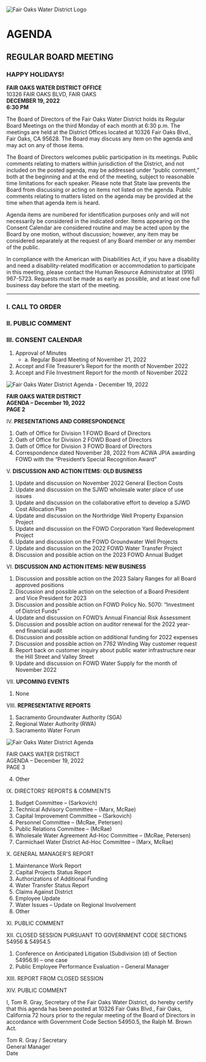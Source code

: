 <!-- Page 1 -->
![Fair Oaks Water District Logo](https://www.fairoakswater.org/wp-content/uploads/2020/01/FOWD-Logo.png)

# AGENDA
## REGULAR BOARD MEETING

### HAPPY HOLIDAYS!

**FAIR OAKS WATER DISTRICT OFFICE**  
10326 FAIR OAKS BLVD, FAIR OAKS  
**DECEMBER 19, 2022**  
**6:30 PM**

The Board of Directors of the Fair Oaks Water District holds its Regular Board Meetings on the third Monday of each month at 6:30 p.m. The meetings are held at the District Offices located at 10326 Fair Oaks Blvd., Fair Oaks, CA 95628. The Board may discuss any item on the agenda and may act on any of those items.

The Board of Directors welcomes public participation in its meetings. Public comments relating to matters within jurisdiction of the District, and not included on the posted agenda, may be addressed under “public comment,” both at the beginning and at the end of the meeting, subject to reasonable time limitations for each speaker. Please note that State law prevents the Board from discussing or acting on items not listed on the agenda. Public comments relating to matters listed on the agenda may be provided at the time when that agenda item is heard.

Agenda items are numbered for identification purposes only and will not necessarily be considered in the indicated order. Items appearing on the Consent Calendar are considered routine and may be acted upon by the Board by one motion, without discussion; however, any item may be considered separately at the request of any Board member or any member of the public.

In compliance with the American with Disabilities Act, if you have a disability and need a disability-related modification or accommodation to participate in this meeting, please contact the Human Resource Administrator at (916) 967-5723. Requests must be made as early as possible, and at least one full business day before the start of the meeting.

---

### I. CALL TO ORDER

### II. PUBLIC COMMENT

### III. CONSENT CALENDAR
1. Approval of Minutes
   - a. Regular Board Meeting of November 21, 2022
2. Accept and File Treasurer’s Report for the month of November 2022
3. Accept and File Investment Report for the month of November 2022
<!-- Page 2 -->
![Fair Oaks Water District Agenda - December 19, 2022](https://via.placeholder.com/993x768.png?text=Fair+Oaks+Water+District+Agenda+-+December+19%2C+2022)

**FAIR OAKS WATER DISTRICT**  
**AGENDA – December 19, 2022**  
**PAGE 2**

IV. **PRESENTATIONS AND CORRESPONDENCE**  
1. Oath of Office for Division 1 FOWD Board of Directors  
2. Oath of Office for Division 2 FOWD Board of Directors  
3. Oath of Office for Division 3 FOWD Board of Directors  
4. Correspondence dated November 28, 2022 from ACWA JPIA awarding FOWD with the “President’s Special Recognition Award”

V. **DISCUSSION AND ACTION ITEMS: OLD BUSINESS**  
1. Update and discussion on November 2022 General Election Costs  
2. Update and discussion on the SJWD wholesale water place of use issues  
3. Update and discussion on the collaborative effort to develop a SJWD Cost Allocation Plan  
4. Update and discussion on the Northridge Well Property Expansion Project  
5. Update and discussion on the FOWD Corporation Yard Redevelopment Project  
6. Update and discussion on the FOWD Groundwater Well Projects  
7. Update and discussion on the 2022 FOWD Water Transfer Project  
8. Discussion and possible action on the 2023 FOWD Annual Budget

VI. **DISCUSSION AND ACTION ITEMS: NEW BUSINESS**  
1. Discussion and possible action on the 2023 Salary Ranges for all Board approved positions  
2. Discussion and possible action on the selection of a Board President and Vice President for 2023  
3. Discussion and possible action on FOWD Policy No. 5070: “Investment of District Funds”  
4. Update and discussion on FOWD’s Annual Financial Risk Assessment  
5. Discussion and possible action on auditor renewal for the 2022 year-end financial audit  
6. Discussion and possible action on additional funding for 2022 expenses  
7. Discussion and possible action on 7762 Winding Way customer request  
8. Report back on customer inquiry about public water infrastructure near the Hill Street and Valley Street  
9. Update and discussion on FOWD Water Supply for the month of November 2022

VII. **UPCOMING EVENTS**  
1. None

VIII. **REPRESENTATIVE REPORTS**  
1. Sacramento Groundwater Authority (SGA)  
2. Regional Water Authority (RWA)  
3. Sacramento Water Forum
<!-- Page 3 -->
![Fair Oaks Water District Agenda](https://via.placeholder.com/768x993.png?text=Fair+Oaks+Water+District+Agenda)

FAIR OAKS WATER DISTRICT  
AGENDA – December 19, 2022  
PAGE 3  

4. Other  

IX. DIRECTORS’ REPORTS & COMMENTS  
1. Budget Committee – (Sarkovich)  
2. Technical Advisory Committee – (Marx, McRae)  
3. Capital Improvement Committee – (Sarkovich)  
4. Personnel Committee – (McRae, Petersen)  
5. Public Relations Committee – (McRae)  
6. Wholesale Water Agreement Ad-Hoc Committee – (McRae, Petersen)  
7. Carmichael Water District Ad-Hoc Committee – (Marx, McRae)  

X. GENERAL MANAGER'S REPORT  
1. Maintenance Work Report  
2. Capital Projects Status Report  
3. Authorizations of Additional Funding  
4. Water Transfer Status Report  
5. Claims Against District  
6. Employee Update  
7. Water Issues – Update on Regional Involvement  
8. Other  

XI. PUBLIC COMMENT  

XII. CLOSED SESSION PURSUANT TO GOVERNMENT CODE SECTIONS 54956 & 54954.5  
1. Conference on Anticipated Litigation (Subdivision (d) of Section 54956.9) – one case  
2. Public Employee Performance Evaluation – General Manager  

XIII. REPORT FROM CLOSED SESSION  

XIV. PUBLIC COMMENT  

I, Tom R. Gray, Secretary of the Fair Oaks Water District, do hereby certify that this agenda has been posted at 10326 Fair Oaks Blvd., Fair Oaks, California 72 hours prior to the regular meeting of the Board of Directors in accordance with Government Code Section 54950.5, the Ralph M. Brown Act.  

Tom R. Gray / Secretary  
General Manager  
Date  
